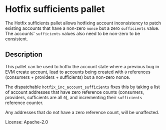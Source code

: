 # Hotfix sufficients pallet

The Hotfix sufficients pallet allows hotfixing account inconsistency to patch existing accounts that have a non-zero `nonce` but a zero `sufficients` value.
The accounts' `sufficients` values also need to be non-zero to be consistent.

## Description

This pallet can be used to hotfix the account state where a previous bug in EVM create account, lead to accounts being created with `0` references (consumers + providers + sufficients)
but a non-zero nonce.

The dispatchable `hotfix_inc_account_sufficients` fixes this by taking a list of account addresses that have zero reference counts (consumers, providers, sufficients are all `0`),
and incrementing their `sufficients` reference counter.

Any addresses that do not have a zero reference count, will be unaffected.

License: Apache-2.0
